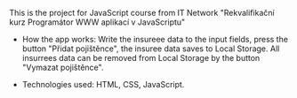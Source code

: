 This is the project for JavaScript course from IT Network "Rekvalifikační kurz Programátor WWW aplikací v JavaScriptu"


- How the app works: 
Write the insureee data to the input fields, press the button "Přidat pojištěnce", the insuree data saves to Local Storage.
All insurrees data can be removed from Local Storage by the button "Vymazat pojištěnce".


- Technologies used: 
HTML, CSS, JavaScript. 

 
 
